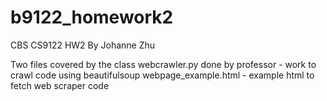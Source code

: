 # b9122_homework2
CBS CS9122 HW2
By Johanne Zhu

Two files covered by the class
webcrawler.py done by professor - work to crawl code using beautifulsoup
webpage_example.html - example html to fetch web scraper code
